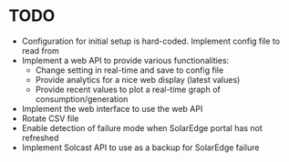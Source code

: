 # TODO

- Configuration for initial setup is hard-coded. Implement config file
to read from
- Implement a web API to provide various functionalities:
  - Change setting in real-time and save to config file
  - Provide analytics for a nice web display (latest values)
  - Provide recent values to plot a real-time graph of consumption/generation
- Implement the web interface to use the web API
- Rotate CSV file
- Enable detection of failure mode when SolarEdge portal has not refreshed
- Implement Solcast API to use as a backup for SolarEdge failure
